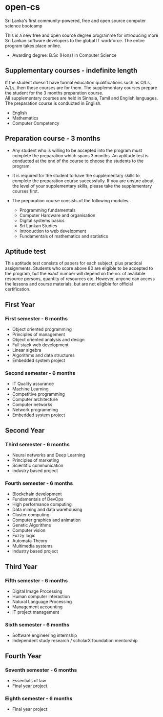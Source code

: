 # open-cs
Sri Lanka's first community-powered, free and open source computer science bootcamp

This is a new free and open source degree programme for introducing more Sri Lankan software developers to the global IT workforce. The entire program takes place 
online.

- Awarding degree: B.Sc (Hons) in Computer Science

## Supplementary courses - indefinite length

If the student doesn't have formal education qualifications such as O/Ls, A/Ls, then these courses are for them. The supplementary courses prepare the student for the 
3 months preparation course.  
All supplementary courses are held in Sinhala, Tamil and English languages. The preparation course is conducted in English.

- English
- Mathematics
- Computer Competency

## Preparation course - 3 months

* Any student who is willing to be accepted into the program must complete the preparation which spans 3 months. An aptitude test is conducted at the end of the course 
to choose the students to the program.

* It is required for the student to have the supplementary skills to complete the preparation course successfully. If you are unsure about the level of 
your supplementary skills, please take the supplementary courses first.

* The preparation course consists of the following modules.
  - Programming fundamentals 
  - Computer Hardware and organisation 
  - Digital systems basics 
  - Sri Lankan Studies 
  - Introduction to web development 
  - Fundamentals of mathematics and statistics

## Aptitude test 

This aptitude test consists of papers for each subject, plus practical assignments. Students who score above 80 are eligible to be accepted to the program, but the 
exact number will depend on the no. of available resource persons, quantity of resources etc. However, anyone can access the lessons and course materials, but are not 
eligible for official certification.

## First Year

### First semester - 6 months

- Object oriented programming 
- Principles of management 
- Object oriented analysis and design 
- Full stack web development 
- Linear algebra 
- Algorithms and data structures 
- Embedded system project

### Second semester - 6 months

- IT Quality assurance 
- Machine Learning 
- Competitive programming 
- Computer architecture 
- Computer networks 
- Network programming 
- Embedded system project

## Second Year

### Third semester - 6 months

- Neural networks and Deep Learning 
- Principles of marketing 
- Scientific communication 
- Industry based project

### Fourth semester - 6 months

- Blockchain development 
- Fundamentals of DevOps 
- High performance computing 
- Data mining and data warehousing 
- Cluster computing 
- Computer graphics and animation 
- Genetic Algorithms 
- Computer vision 
- Fuzzy logic 
- Automata Theory 
- Multimedia systems 
- Industry based project

## Third Year

### Fifth semester - 6 months

- Digital Image Processing 
- Human computer interaction 
- Natural Language Processing 
- Management accounting 
- IT project management

### Sixth semester - 6 months

- Software engineering internship 
- Independent study research / scholarX foundation mentorship

## Fourth Year

### Seventh semester - 6 months

- Essentials of law 
- Final year project

### Eighth semester - 6 months

- Final year project
